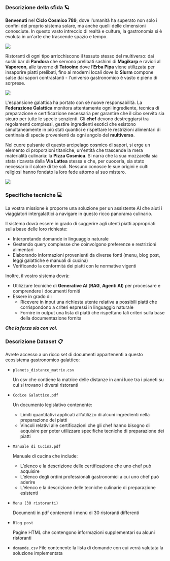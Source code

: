 ### Descrizione della sfida 🪐

**Benvenuti** nel **Ciclo Cosmico 789**, dove l'umanità ha superato non solo i confini del proprio sistema solare, ma anche quelli delle dimensioni conosciute. In questo vasto intreccio di realtà e culture, la gastronomia si è evoluta in un'arte che trascende spazio e tempo. 

![](https://www.googleapis.com/download/storage/v1/b/kaggle-user-content/o/inbox%2F6840884%2Fd4cd3a9d619dec67942e5344dcacf9e4%2F9gw32h.gif?generation=1737047022355670&alt=media)

Ristoranti di ogni tipo arricchiscono il tessuto stesso del multiverso: dai sushi bar di **Pandora** che servono prelibati sashimi di **Magikarp** e ravioli al **Vaporeon**, alle taverne di **Tatooine** dove l’**Erba Pipa** viene utilizzata per insaporire piatti prelibati, fino ai moderni locali dove lo **Slurm** compone salse dai sapori contrastanti - l'universo gastronomico è vasto e pieno di sorprese.

![](https://www.googleapis.com/download/storage/v1/b/kaggle-user-content/o/inbox%2F6840884%2F888315aac2d2bdd249e8df8fc79f8043%2Fimage.png?generation=1737046855158236&alt=media)

L'espansione galattica ha portato con sé nuove responsabilità. La **Federazione Galattica** monitora attentamente ogni ingrediente, tecnica di preparazione e certificazione necessaria per garantire che il cibo servito sia sicuro per tutte le specie senzienti. Gli **chef** devono destreggiarsi tra regolamenti complessi, gestire ingredienti esotici che esistono simultaneamente in più stati quantici e rispettare le restrizioni alimentari di centinaia di specie provenienti da ogni angolo del **multiverso**.

Nel cuore pulsante di questo arcipelago cosmico di sapori, si erge un elemento di proporzioni titaniche, un'entità che trascende la mera materialità culinaria: la **Pizza Cosmica**. Si narra che la sua mozzarella sia stata ricavata dalla **Via Lattea** stessa e che, per cuocerla, sia stato necessario il calore di tre soli. Nessuno conosce le sue origini e culti religiosi hanno fondato la loro fede attorno al suo mistero.

![](https://www.googleapis.com/download/storage/v1/b/kaggle-user-content/o/inbox%2F6840884%2F0c07b3e6f34ac48b9bb627387ce71531%2FTesto%20del%20paragrafo%20(1).png?generation=1737047186767633&alt=media)

### Specifiche tecniche 💻

La vostra missione è proporre una soluzione per un assistente AI che aiuti i viaggiatori intergalattici a navigare in questo ricco panorama culinario.

Il sistema dovrà essere in grado di suggerire agli utenti piatti appropriati sulla base delle loro richieste:

- Interpretando domande in linguaggio naturale
- Gestendo query complesse che coinvolgono preferenze e restrizioni alimentari
- Elaborando informazioni provenienti da diverse fonti (menu, blog post, leggi galattiche e manuali di cucina)
- Verificando la conformità dei piatti con le normative vigenti

Inoltre, il vostro sistema dovrà:

- Utilizzare tecniche di **Generative AI** (**RAG**, **Agenti AI**) per processare e comprendere i documenti forniti
- Essere in grado di:
    - Ricevere in input una richiesta utente relativa a possibili piatti che corrispondono a criteri espressi in linguaggio naturale
    - Fornire in output una lista di piatti che rispettano tali criteri sulla base della documentazione fornita

***Che la forza sia con voi.***

### Descrizione Dataset 📋

Avrete accesso a un ricco set di documenti appartenenti a questo ecosistema gastronomico galattico:

- `planets_distance_matrix.csv`
    
    Un csv che contiene la matrice delle distanze in anni luce tra i pianeti su cui si trovano i diversi ristoranti
    
- `Codice Galattico.pdf`
    
    Un documento legislativo contenente:
    
    - Limiti quantitativi applicati all’utilizzo di alcuni ingredienti nella preparazione dei piatti
    - Vincoli relativi alle certificazioni che gli chef hanno bisogno di acquisire per poter utilizzare specifiche tecniche di preparazione dei piatti
- `Manuale di Cucina.pdf`
    
    Manuale di cucina che include:
    
    - L’elenco e la descrizione delle certificazione che uno chef può acquisire
    - L’elenco degli ordini professionali gastronomici a cui uno chef può aderire
    - L’elenco e la descrizione delle tecniche culinarie di preparazione esistenti
- `Menu (30 ristoranti)`
    
    Documenti in pdf contenenti i menù di 30 ristoranti differenti
    
- `Blog post`
    
    Pagine HTML che contengono informazioni supplementari su alcuni ristoranti

- `domande.csv`
    File contenente la lista di domande con cui verrà valutata la soluzione implementata
